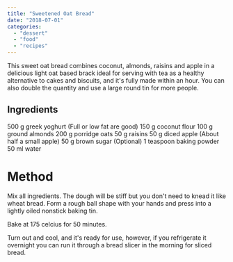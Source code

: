 ```yaml
---
title: "Sweetened Oat Bread"
date: "2018-07-01"
categories: 
  - "dessert"
  - "food"
  - "recipes"
---
```


This sweet oat bread combines coconut, almonds, raisins and apple in a delicious light oat based brack ideal for serving with tea as a healthy alternative to cakes and biscuits, and it's fully made within an hour. You can also double the quantity and use a large round tin for more people.

## Ingredients

500 g greek yoghurt (Full or low fat are good) 150 g coconut flour 100 g ground almonds 200 g porridge oats 50 g raisins 50 g diced apple (About half a small apple) 50 g brown sugar (Optional) 1 teaspoon baking powder 50 ml water

# Method

Mix all ingredients. The dough will be stiff but you don't need to knead it like wheat bread. Form a rough ball shape with your hands and press into a lightly oiled nonstick baking tin.

Bake at 175 celcius for 50 minutes.

Turn out and cool, and it's ready for use, however, if you refrigerate it overnight you can run it through a bread slicer in the morning for sliced bread.
